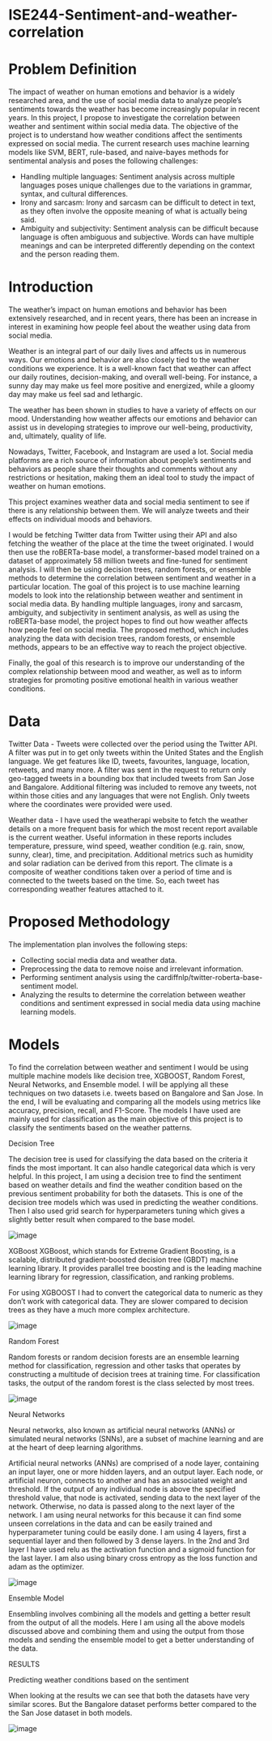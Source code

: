 # ISE244-Sentiment-and-weather-correlation

# Problem Definition
The impact of weather on human emotions and behavior is a widely researched area, and the use of social media data to analyze people’s sentiments towards the weather has become increasingly popular in recent years. In this project, I propose to investigate the correlation between weather and sentiment within social media data. The objective of the project is to understand how weather conditions affect the sentiments expressed on social media. The current research uses machine learning models like SVM, BERT, rule-based, and naive-bayes methods for sentimental analysis and poses the following challenges: 

- Handling multiple languages: Sentiment analysis across multiple languages poses unique challenges due to the variations in grammar, syntax, and cultural differences. 
- Irony and sarcasm: Irony and sarcasm can be difficult to detect in text, as they often involve the opposite meaning of what is actually being said.
- Ambiguity and subjectivity: Sentiment analysis can be difficult because language is often ambiguous and subjective. Words can have multiple meanings and can be interpreted differently depending on the context and the person reading them.

# Introduction
The weather’s impact on human emotions and behavior has been extensively researched, and in recent years, there has been an increase in interest in examining how people feel about the weather using data from social media.

Weather is an integral part of our daily lives and affects us in numerous ways. Our emotions and behavior are also closely tied to the weather conditions we experience. It is a well-known fact that weather can affect our daily routines, decision-making, and overall well-being. For instance, a sunny day may make us feel more positive and energized, while a gloomy day may make us feel sad and lethargic.

The weather has been shown in studies to have a variety of effects on our mood. Understanding how weather affects our emotions and behavior can assist us in developing strategies to improve our well-being, productivity, and, ultimately, quality of life.

Nowadays, Twitter, Facebook, and Instagram are used a lot. Social media platforms are a rich source of information about people’s sentiments and behaviors as people share their thoughts and comments without any restrictions or hesitation, making them an ideal tool to study the impact of weather on human emotions.

This project examines weather data and social media sentiment to see if there is any relationship between them. We will analyze tweets and their effects on individual moods and behaviors.

I would be fetching Twitter data from Twitter using their API and also fetching the weather of the place at the time the tweet originated. I would then use the roBERTa-base model, a transformer-based model trained on a dataset of approximately 58 million tweets and fine-tuned for sentiment analysis. I will then be using decision trees, random forests, or ensemble methods to determine the correlation between sentiment and weather in a particular location. The goal of this project is to use machine learning models to look into the relationship between weather and sentiment in social media data. By handling multiple languages, irony and sarcasm, ambiguity, and subjectivity in sentiment analysis, as well as using the roBERTa-base model, the project hopes to find out how weather affects how people feel on social media. The proposed method, which includes analyzing the data with decision trees, random forests, or ensemble methods, appears to be an effective way to reach the project objective.

Finally, the goal of this research is to improve our understanding of the complex relationship between mood and weather, as well as to inform strategies for promoting positive emotional health in various weather conditions.

# Data

Twitter Data - Tweets were collected over the period using the Twitter API. A filter was put in to get only tweets within the United States and the English language. We get features like ID, tweets, favourites, language, location, retweets, and many more. A filter was sent in the request to return only geo-tagged tweets in a bounding box that included tweets from San Jose and Bangalore. Additional filtering was included to remove any tweets, not within those cities and any languages that were not English. Only tweets where the coordinates were provided were used. 

Weather data - I have used the weatherapi website to fetch the weather details on a more frequent basis for which the most recent report available is the current weather. Useful information in these reports includes temperature, pressure, wind speed, weather condition (e.g. rain, snow, sunny, clear), time, and precipitation. Additional metrics such as humidity and solar radiation can be derived from this report. The climate is a composite of weather conditions taken over a period of time and is connected to the tweets based on the time. So, each tweet has corresponding weather features attached to it.

# Proposed Methodology
The implementation plan involves the following steps:

- Collecting social media data and weather data.
- Preprocessing the data to remove noise and irrelevant information.
- Performing sentiment analysis using the cardiffnlp/twitter-roberta-base-sentiment model.
- Analyzing the results to determine the correlation between weather conditions and sentiment expressed in social media data using machine learning models.

# Models

To find the correlation between weather and sentiment I would be using multiple machine models like decision tree, XGBOOST, Random Forest, Neural Networks, and Ensemble model. I will be applying all these techniques on two datasets i.e. tweets based on Bangalore and San Jose. In the end, I will be evaluating and comparing all the models using metrics like accuracy, precision, recall, and F1-Score. 
The models I have used are mainly used for classification as the main objective of this project is to classify the sentiments based on the weather patterns. 

Decision Tree

The decision tree is used for classifying the data based on the criteria it finds the most important. It can also handle categorical data which is very helpful.
In this project, I am using a decision tree to find the sentiment based on weather details and find the weather condition based on the previous sentiment probability for both the datasets. 
This is one of the decision tree models which was used in predicting the weather conditions.
Then I also used grid search for hyperparameters tuning which gives a slightly better result when compared to the base model.

![image](https://github.com/ketanmalempati/ISE244-Sentiment-and-weather-correlation/assets/57043103/19f3b95d-745b-45ba-bcf9-d6b2dfcc9830)

XGBoost
XGBoost, which stands for Extreme Gradient Boosting, is a scalable, distributed gradient-boosted decision tree (GBDT) machine learning library. It provides parallel tree boosting and is the leading machine learning library for regression, classification, and ranking problems. 

For using XGBOOST I had to convert the categorical data to numeric as they don’t work with categorical data. They are slower compared to decision trees as they have a much more complex architecture.

![image](https://github.com/ketanmalempati/ISE244-Sentiment-and-weather-correlation/assets/57043103/0403b30b-367b-48a3-a271-1bb54810e42f)



Random Forest

Random forests or random decision forests are an ensemble learning method for classification, regression and other tasks that operates by constructing a multitude of decision trees at training time. For classification tasks, the output of the random forest is the class selected by most trees. 

![image](https://github.com/ketanmalempati/ISE244-Sentiment-and-weather-correlation/assets/57043103/6ddf84df-5d27-4e09-8bfa-f9fff575eb79)

Neural Networks

Neural networks, also known as artificial neural networks (ANNs) or simulated neural networks (SNNs), are a subset of machine learning and are at the heart of deep learning algorithms. 

Artificial neural networks (ANNs) are comprised of a node layer, containing an input layer, one or more hidden layers, and an output layer. Each node, or artificial neuron, connects to another and has an associated weight and threshold. If the output of any individual node is above the specified threshold value, that node is activated, sending data to the next layer of the network. Otherwise, no data is passed along to the next layer of the network. 
I am using neural networks for this because it can find some unseen correlations in the data and can be easily trained and hyperparameter tuning could be easily done. I am using 4 layers, first a sequential layer and then followed by 3 dense layers. In the 2nd and 3rd layer I have used relu as the activation function and a sigmoid function for the last layer. I am also using binary cross entropy as the loss function and adam as the optimizer.

![image](https://github.com/ketanmalempati/ISE244-Sentiment-and-weather-correlation/assets/57043103/ac4f28aa-66b3-46af-854e-3b1e8a3bd1ba)

Ensemble Model

Ensembling involves combining all the models and getting a better result from the output of all the models. Here I am using all the above models discussed above and combining them and using the output from those models and sending the ensemble model to get a better understanding of the data.


RESULTS

Predicting weather conditions based on the sentiment

When looking at the results we can see that both the datasets have very similar scores. But the Bangalore dataset performs better compared to the the San Jose dataset in both models.

![image](https://github.com/ketanmalempati/ISE244-Sentiment-and-weather-correlation/assets/57043103/9006b5a8-2d40-460f-b9c4-273d54c62472)


